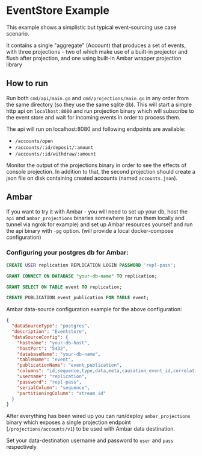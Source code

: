 # EventStore Example

This example shows a simplistic but typical event-sourcing use case scenario.

It contains a single "aggregate" (Account) that produces a set of events, with three projections - two of which make use of a built-in projector and flush after projection,
and one using built-in Ambar wrapper projection library

## How to run

Run both `cmd/api/main.go` and `cmd/projections/main.go` in any order from the same directory (so they use the same sqlite db). This will start a simple http api on `localhost:8080` and run projection binary which will subscribe to the event store and wait for incoming events in order to process them.

The api will run on localhost:8080 and following endpoints are available:
- `/accounts/open`
- `/accounts/:id/deposit/:amount`
- `/accounts/:id/withdraw/:amount`

Monitor the output of the projections binary in order to see the effects of console projection. In addition to that, the second projection should create a json file on disk containing created accounts (named `accounts.json`).

## Ambar
If you want to try it with Ambar - you will need to set up your db, host the `api` and `ambar_projections` binaries
somewhere (or run them locally and tunnel via ngrok for example) and set up Ambar resources yourself and run the api binary with `-pg` option. (will provide a local docker-compose configuration)

### Configuring your postgres db for Ambar:

```sql
CREATE USER replication REPLICATION LOGIN PASSWORD 'repl-pass';

GRANT CONNECT ON DATABASE "your-db-name" TO replication;

GRANT SELECT ON TABLE event TO replication;

CREATE PUBLICATION event_publication FOR TABLE event;
```

Ambar data-source configuration example for the above configuration:
```json
{
  "dataSourceType": "postgres",
  "description": "Eventstore",
  "dataSourceConfig": {
    "hostname": "your-db-host",
    "hostPort": "5432",
    "databaseName": "your-db-name",
    "tableName": "event",
    "publicationName": "event_publication",
    "columns": "id,sequence,type,data,meta,causation_event_id,correlation_event_id,stream_id,stream_version,occurred_on",
    "username": "replication",
    "password": "repl-pass",
    "serialColumn": "sequence",
    "partitioningColumn": "stream_id"
  }
}
```

After everything has been wired up you can run/deploy `ambar_projections` binary which exposes a single projection endpoint
(`/projections/accounts/v1`) to be used with Ambar data destination.

Set your data-destination username and password to `user` and `pass` respectively
